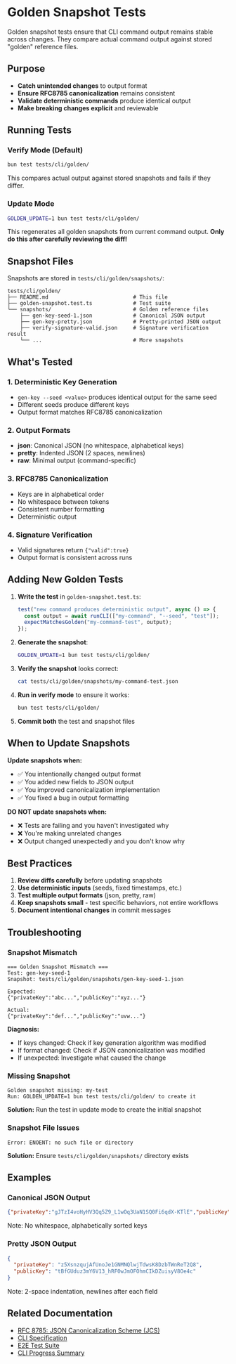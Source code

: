 # Golden Snapshot Tests

Golden snapshot tests ensure that CLI command output remains stable across changes. They compare actual command output against stored "golden" reference files.

## Purpose

- **Catch unintended changes** to output format
- **Ensure RFC8785 canonicalization** remains consistent
- **Validate deterministic commands** produce identical output
- **Make breaking changes explicit** and reviewable

## Running Tests

### Verify Mode (Default)
```bash
bun test tests/cli/golden/
```

This compares actual output against stored snapshots and fails if they differ.

### Update Mode
```bash
GOLDEN_UPDATE=1 bun test tests/cli/golden/
```

This regenerates all golden snapshots from current command output. **Only do this after carefully reviewing the diff!**

## Snapshot Files

Snapshots are stored in `tests/cli/golden/snapshots/`:

```
tests/cli/golden/
├── README.md                           # This file
├── golden-snapshot.test.ts             # Test suite
└── snapshots/                          # Golden reference files
    ├── gen-key-seed-1.json             # Canonical JSON output
    ├── gen-key-pretty.json             # Pretty-printed JSON output
    ├── verify-signature-valid.json     # Signature verification result
    └── ...                             # More snapshots
```

## What's Tested

### 1. Deterministic Key Generation
- `gen-key --seed <value>` produces identical output for the same seed
- Different seeds produce different keys
- Output format matches RFC8785 canonicalization

### 2. Output Formats
- **json**: Canonical JSON (no whitespace, alphabetical keys)
- **pretty**: Indented JSON (2 spaces, newlines)
- **raw**: Minimal output (command-specific)

### 3. RFC8785 Canonicalization
- Keys are in alphabetical order
- No whitespace between tokens
- Consistent number formatting
- Deterministic output

### 4. Signature Verification
- Valid signatures return `{"valid":true}`
- Output format is consistent across runs

## Adding New Golden Tests

1. **Write the test** in `golden-snapshot.test.ts`:
   ```typescript
   test("new command produces deterministic output", async () => {
     const output = await runCLI(["my-command", "--seed", "test"]);
     expectMatchesGolden("my-command-test", output);
   });
   ```

2. **Generate the snapshot**:
   ```bash
   GOLDEN_UPDATE=1 bun test tests/cli/golden/
   ```

3. **Verify the snapshot** looks correct:
   ```bash
   cat tests/cli/golden/snapshots/my-command-test.json
   ```

4. **Run in verify mode** to ensure it works:
   ```bash
   bun test tests/cli/golden/
   ```

5. **Commit both** the test and snapshot files

## When to Update Snapshots

**Update snapshots when:**
- ✅ You intentionally changed output format
- ✅ You added new fields to JSON output
- ✅ You improved canonicalization implementation
- ✅ You fixed a bug in output formatting

**DO NOT update snapshots when:**
- ❌ Tests are failing and you haven't investigated why
- ❌ You're making unrelated changes
- ❌ Output changed unexpectedly and you don't know why

## Best Practices

1. **Review diffs carefully** before updating snapshots
2. **Use deterministic inputs** (seeds, fixed timestamps, etc.)
3. **Test multiple output formats** (json, pretty, raw)
4. **Keep snapshots small** - test specific behaviors, not entire workflows
5. **Document intentional changes** in commit messages

## Troubleshooting

### Snapshot Mismatch
```
=== Golden Snapshot Mismatch ===
Test: gen-key-seed-1
Snapshot: tests/cli/golden/snapshots/gen-key-seed-1.json

Expected:
{"privateKey":"abc...","publicKey":"xyz..."}

Actual:
{"privateKey":"def...","publicKey":"uvw..."}
```

**Diagnosis:**
- If keys changed: Check if key generation algorithm was modified
- If format changed: Check if JSON canonicalization was modified
- If unexpected: Investigate what caused the change

### Missing Snapshot
```
Golden snapshot missing: my-test
Run: GOLDEN_UPDATE=1 bun test tests/cli/golden/ to create it
```

**Solution:** Run the test in update mode to create the initial snapshot

### Snapshot File Issues
```
Error: ENOENT: no such file or directory
```

**Solution:** Ensure `tests/cli/golden/snapshots/` directory exists

## Examples

### Canonical JSON Output
```json
{"privateKey":"gJTzI4voHyHV3Qq5Z9_L1wOq3UaN1SQ0Fi6qdX-KTlE","publicKey":"J1KnxZ3WYClkX3rtwxUZPBstTbtdlOaW77ZDuSAzqVY"}
```

Note: No whitespace, alphabetically sorted keys

### Pretty JSON Output
```json
{
  "privateKey": "z5XsnzqujAfUnoJe1GNMNQlwjTdwsK8DzbTWnReT2Q8",
  "publicKey": "tBfGUduz3mY6V13_hRF0wJmOFOhmCIkDZuisyV8Oe4c"
}
```

Note: 2-space indentation, newlines after each field

## Related Documentation

- [RFC 8785: JSON Canonicalization Scheme (JCS)](https://www.rfc-editor.org/rfc/rfc8785)
- [CLI Specification](../../../cli/cli.md)
- [E2E Test Suite](../e2e/new-cli-spec.test.ts)
- [CLI Progress Summary](../../../docs/CLI-PROGRESS-SUMMARY.md)
